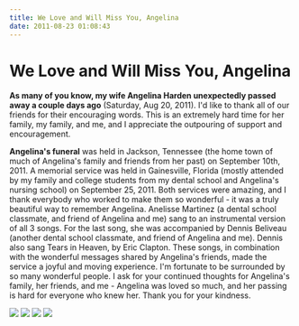 ```yaml
---
title: We Love and Will Miss You, Angelina
date: 2011-08-23 01:08:43
---
```


# We Love and Will Miss You, Angelina

__As many of you know, my wife Angelina Harden unexpectedly passed away a couple days ago__ (Saturday, Aug 20, 2011). I'd like to thank all of our friends for their encouraging words. This is an extremely hard time for her family, my family, and me, and I appreciate the outpouring of support and encouragement.

__Angelina's funeral__ was held in Jackson, Tennessee (the home town of much of Angelina's family and friends from her past) on September 10th, 2011. A memorial service was held in Gainesville, Florida (mostly attended by my family and college students from my dental school and Angelina's nursing school) on September 25, 2011. Both services were amazing, and I thank everybody who worked to make them so wonderful - it was a truly beautiful way to remember Angelina. Anelisse Martinez (a dental school classmate, and friend of Angelina and me) sang to an instrumental version of all 3 songs. For the last song, she was accompanied by Dennis Beliveau (another dental school classmate, and friend of Angelina and me). Dennis also sang Tears in Heaven, by Eric Clapton.  These songs, in combination with the wonderful messages shared by Angelina's friends, made the service a joyful and moving experience. I'm fortunate to be surrounded by so many wonderful people. I ask for your continued thoughts for Angelina's family, her friends, and me - Angelina was loved so much, and her passing is hard for everyone who knew her.  Thank you for your kindness.

<div class="text-center img-border">

![](https://swharden.com/static/2011/08/23/snow.jpg)
![](https://swharden.com/static/2011/08/23/angelina3.jpg)
![](https://swharden.com/static/2011/08/23/angelina.jpg)
![](https://swharden.com/static/2011/08/23/angelina2.jpg)

</div>